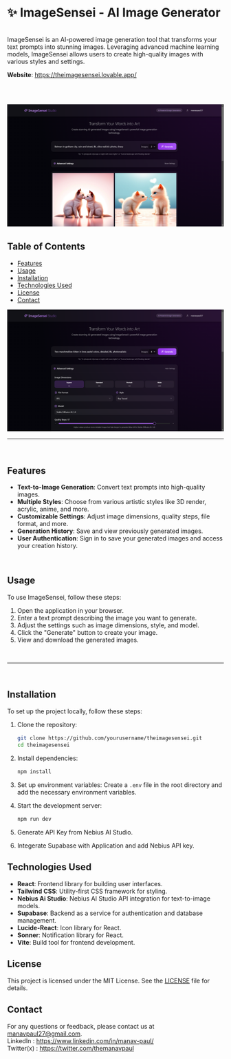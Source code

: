 # ✨ ImageSensei - AI Image Generator
<br>
ImageSensei is an AI-powered image generation tool that transforms your text prompts into stunning images. Leveraging advanced machine learning models, ImageSensei allows users to create high-quality images with various styles and settings.
<br>

**Website**: https://theimagesensei.lovable.app/

<br>

![ImageSensei](https://github.com/themanavpaul/theimagesensei/blob/main/public/imagesensei.png)
<br>
----
## Table of Contents

- [Features](#features)
- [Usage](#usage)
- [Installation](#installation)
- [Technologies Used](#technologies-used)
- [License](#license)
- [Contact](#contact)

![home_page](https://github.com/themanavpaul/theimagesensei/blob/main/public/home_page.png)

---

<br>


## Features <a name="features"></a>

- **Text-to-Image Generation**: Convert text prompts into high-quality images.
- **Multiple Styles**: Choose from various artistic styles like 3D render, acrylic, anime, and more.
- **Customizable Settings**: Adjust image dimensions, quality steps, file format, and more.
- **Generation History**: Save and view previously generated images.
- **User Authentication**: Sign in to save your generated images and access your creation history.

<br>

## Usage <a name="usage"></a>

To use ImageSensei, follow these steps:

1. Open the application in your browser.
2. Enter a text prompt describing the image you want to generate.
3. Adjust the settings such as image dimensions, style, and model.
4. Click the "Generate" button to create your image.
5. View and download the generated images.
<br>

---

<br>

## Installation <a name="installation"></a>

To set up the project locally, follow these steps:

1. Clone the repository:
   ```bash
   git clone https://github.com/yourusername/theimagesensei.git
   cd theimagesensei
   ```

2. Install dependencies:
   ```bash
   npm install
   ```

3. Set up environment variables:
   Create a `.env` file in the root directory and add the necessary environment variables.

4. Start the development server:
   ```bash
   npm run dev
   ```
   
5. Generate API Key from Nebius AI Studio.
6. Integerate Supabase with Application and add Nebius API key.


## Technologies Used <a name="technologies-used"></a>

- **React**: Frontend library for building user interfaces.
- **Tailwind CSS**: Utility-first CSS framework for styling.
- **Nebius Ai Studio**: Nebius AI Studio API integration for text-to-image models.
- **Supabase**: Backend as a service for authentication and database management.
- **Lucide-React**: Icon library for React.
- **Sonner**: Notification library for React.
- **Vite**: Build tool for frontend development.


## License <a name="license"></a>

This project is licensed under the MIT License. See the [LICENSE](LICENSE) file for details.

## Contact <a name="contact"></a>

For any questions or feedback, please contact us at [manavpaul27@gmail.com](mailto:manavpaul27@gmail.com). <br>
LinkedIn : https://www.linkedin.com/in/manav-paul/ <br>
Twitter(x) : https://twitter.com/themanavpaul
